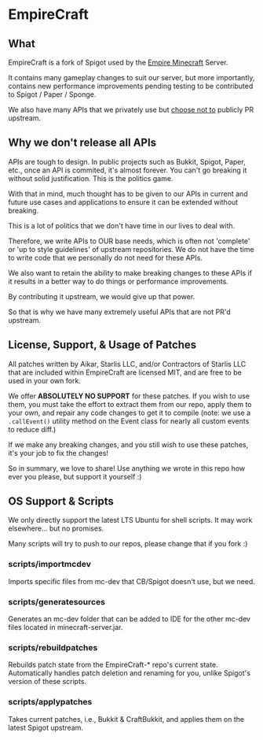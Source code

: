 # EmpireCraft
## What
EmpireCraft is a fork of Spigot used by the [Empire Minecraft](https://ref.emc.gs/Aikar?gam=EmpireCraft) Server.

It contains many gameplay changes to suit our server, but more importantly, contains new performance improvements pending testing to be contributed to Spigot / Paper / Sponge.

We also have many APIs that we privately use but [choose not to](#why-we-dont-release-all-apis) publicly PR upstream.

## Why we don't release all APIs
APIs are tough to design. In public projects such as Bukkit, Spigot, Paper, etc., once an API is commited, it's almost forever. You can't go breaking it without solid justification. This is the politics game.

With that in mind, much thought has to be given to our APIs in current and future use cases and applications to ensure it can be extended without breaking. 

This is a lot of politics that we don't have time in our lives to deal with.

Therefore, we write APIs to OUR base needs, which is often not 'complete' or 'up to style guidelines' of upstream repositories. We do not have the time to write code that we personally do not need for these APIs.

We also want to retain the ability to make breaking changes to these APIs if it results in a better way to do things or performance improvements.

By contributing it upstream, we would give up that power.

So that is why we have many extremely useful APIs that are not PR'd upstream.

## License, Support, & Usage of Patches
All patches written by Aikar, Starlis LLC, and/or Contractors of Starlis LLC that are included within EmpireCraft are licensed MIT, and are free to be used in your own fork.

We offer __ABSOLUTELY NO SUPPORT__ for these patches. If you wish to use them, you must take the effort to extract them from our repo, apply them to your own, and repair any code changes to get it to compile (note: we use a `.callEvent()` utility method on the Event class for nearly all custom events to reduce diff.)

If we make any breaking changes, and you still wish to use these patches, it's your job to fix the changes!

So in summary, we love to share! Use anything we wrote in this repo how ever you please, but support it yourself :)

## OS Support & Scripts
We only directly support the latest LTS Ubuntu for shell scripts. It may work elsewhere... but no promises.

Many scripts will try to push to our repos, please change that if you fork :)

### scripts/importmcdev
Imports specific files from mc-dev that CB/Spigot doesn't use, but we need.

### scripts/generatesources
Generates an mc-dev folder that can be added to IDE for the other mc-dev files located in minecraft-server.jar.

### scripts/rebuildpatches
Rebuilds patch state from the EmpireCraft-* repo's current state. Automatically handles patch deletion and renaming for you, unlike Spigot's version of these scripts.

### scripts/applypatches
Takes current patches, i.e., Bukkit & CraftBukkit, and applies them on the latest Spigot upstream.

